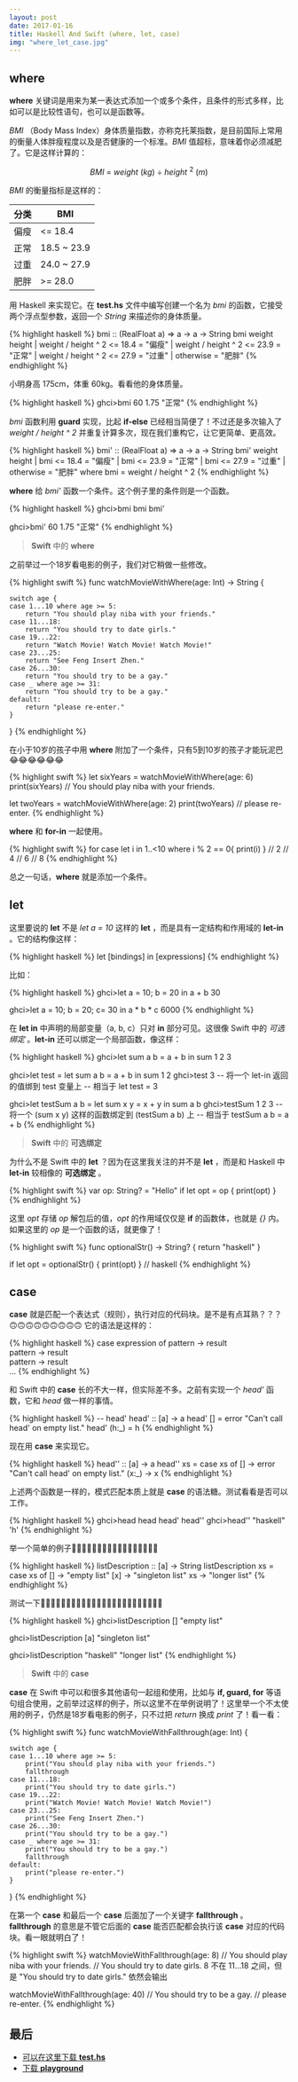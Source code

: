 ```yaml
---
layout: post
date: 2017-01-16
title: Haskell And Swift (where, let, case)
img: "where_let_case.jpg"
---
```


where
---

**where** 关键词是用来为某一表达式添加一个或多个条件，且条件的形式多样，比如可以是比较性语句，也可以是函数等。

*BMI* （Body Mass Index）身体质量指数，亦称克托莱指数，是目前国际上常用的衡量人体胖瘦程度以及是否健康的一个标准。*BMI* 值超标，意味着你必须减肥了。它是这样计算的：

$$ BMI \ = \ weight\ (kg)\  \div \ height\ ^2\ (m) $$

*BMI* 的衡量指标是这样的：

分类 | BMI|
|-----|----|
偏瘦 | <= 18.4|
正常 | 18.5 ~ 23.9|
过重 | 24.0 ~ 27.9|
肥胖 | >= 28.0|

用 Haskell 来实现它。在 **test.hs** 文件中编写创建一个名为 *bmi* 的函数，它接受两个浮点型参数，返回一个 *String* 来描述你的身体质量。

{% highlight haskell %}
bmi :: (RealFloat a) => a -> a -> String
bmi weight height
    | weight / height ^ 2 <= 18.4 = "偏瘦"
    | weight / height ^ 2 <= 23.9 = "正常"
    | weight / height ^ 2 <= 27.9 = "过重"
    | otherwise = "肥胖"
{% endhighlight %}

小明身高 175cm，体重 60kg。看看他的身体质量。

{% highlight haskell %}
ghci>bmi 60 1.75
"正常"
{% endhighlight %}

*bmi* 函数利用 **guard** 实现，比起 **if-else** 已经相当简便了！不过还是多次输入了 *weight / height ^ 2* 并重复计算多次，现在我们重构它，让它更简单、更高效。

{% highlight haskell %}
bmi' :: (RealFloat a) => a -> a -> String
bmi' weight height
    | bmi <= 18.4 = "偏瘦"
    | bmi <= 23.9 = "正常"
    | bmi <= 27.9 = "过重"
    | otherwise = "肥胖"
    where bmi = weight / height ^ 2
{% endhighlight %}

**where** 给 *bmi'* 函数一个条件。这个例子里的条件则是一个函数。

{% highlight haskell %}
ghci>bmi
bmi   bmi'

ghci>bmi' 60 1.75
"正常"
{% endhighlight %}

> **Swift** 中的 **where**

之前举过一个18岁看电影的例子，我们对它稍做一些修改。

{% highlight swift %}
func watchMovieWithWhere(age: Int) -> String {

    switch age {
    case 1...10 where age >= 5:
        return "You should play niba with your friends."
    case 11...18:
        return "You should try to date girls."
    case 19...22:
        return "Watch Movie! Watch Movie! Watch Movie!"
    case 23...25:
        return "See Feng Insert Zhen."
    case 26...30:
        return "You should try to be a gay."
    case _ where age >= 31:
        return "You should try to be a gay."
    default:
        return "please re-enter."
    }
}
{% endhighlight %}

在小于10岁的孩子中用 **where** 附加了一个条件，只有5到10岁的孩子才能玩泥巴😂😂😂😂😂😂

{% highlight swift %}
let sixYears = watchMovieWithWhere(age: 6)
print(sixYears)
// You should play niba with your friends.

let twoYears = watchMovieWithWhere(age: 2)
print(twoYears)
// please re-enter.
{% endhighlight %}

**where** 和 **for-in** 一起使用。

{% highlight swift %}
for case let i in 1..<10 where i % 2 == 0{
    print(i)
}
// 2
// 4
// 6
// 8
{% endhighlight %}

总之一句话，**where** 就是添加一个条件。

let
---

这里要说的 **let** 不是 *let a = 10* 这样的 **let** ，而是具有一定结构和作用域的 **let-in** 。它的结构像这样：

{% highlight haskell %}
let [bindings] in [expressions]
{% endhighlight %}

比如：

{% highlight haskell %}
ghci>let a = 10; b = 20 in a + b
30

ghci>let a = 10; b = 20; c= 30 in a * b * c
6000
{% endhighlight %}

在 **let in** 中声明的局部变量（a, b, c）只对 **in** 部分可见。这很像 Swift 中的 *可选绑定* 。**let-in** 还可以绑定一个局部函数，像这样：

{% highlight haskell %}
ghci>let sum a b = a + b in sum 1 2
3

ghci>let test = let sum a b = a + b in sum 1 2
ghci>test
3
-- 将一个 let-in 返回的值绑到 test 变量上
-- 相当于 let test = 3

ghci>let testSum a b = let sum x y = x + y in sum a b
ghci>testSum 1 2
3
-- 将一个 (sum x y) 这样的函数绑定到 (testSum a b) 上
-- 相当于 testSum a b = a + b
{% endhighlight %}

> **Swift** 中的 **可选绑定**

为什么不是 Swift 中的 **let** ？因为在这里我关注的并不是 **let** ，而是和 Haskell 中 **let-in** 较相像的 **可选绑定** 。

{% highlight swift %}
var op: String? = "Hello"
if let opt = op {
  print(opt)
}
{% endhighlight %}

这里 *opt* 存储 *op* 解包后的值，*opt* 的作用域仅仅是 **if** 的函数体，也就是 *{}* 内。如果这里的 *op* 是一个函数的话，就更像了！

{% highlight swift %}
func optionalStr() -> String? {
    return "haskell"
}

if let opt = optionalStr() {
    print(opt)
}
// haskell
{% endhighlight %}

case
---

**case** 就是匹配一个表达式（规则），执行对应的代码块。是不是有点耳熟？？？🙃🙃🙃🙃🙃🙃🙃🙃🙃 它的语法是这样的：

{% highlight haskell %}
case expression of pattern -> result  
                   pattern -> result  
                   pattern -> result  
                   ...
{% endhighlight %}

和 Swift 中的 **case** 长的不大一样，但实际差不多。之前有实现一个 *head'* 函数，它和 *head* 做一样的事情。

{% highlight haskell %}
-- head'
head' :: [a] -> a
head' [] = error "Can't call head' on empty list."
head' (h:_) = h
{% endhighlight %}

现在用 **case** 来实现它。

{% highlight haskell %}
head'' :: [a] -> a
head'' xs = case xs of
                [] -> error "Can't call head' on empty list."
                (x:_) -> x
{% endhighlight %}

上述两个函数是一样的，模式匹配本质上就是 **case** 的语法糖。测试看看是否可以工作。

{% highlight haskell %}
ghci>head
head    head'   head''
ghci>head'' "haskell"
'h'
{% endhighlight %}

举一个简单的例子🌰🌰🌰🌰🌰🌰🌰🌰🌰🌰🌰🌰🌰🌰🌰🌰🌰

{% highlight haskell %}
listDescription :: [a] -> String
listDescription xs = case xs of
                        [] -> "empty list"
                        [x] -> "singleton list"
                        xs -> "longer list"
{% endhighlight %}

测试一下👨🏻‍💻👨🏻‍💻👨🏻‍💻👨🏻‍💻👨🏻‍💻👨🏻‍💻👨🏻‍💻👨🏻‍💻

{% highlight haskell %}
ghci>listDescription []
"empty list"

ghci>listDescription [a]
"singleton list"

ghci>listDescription "haskell"
"longer list"
{% endhighlight %}


> **Swift** 中的 **case**

**case** 在 Swift 中可以和很多其他语句一起组和使用，比如与 **if, guard, for** 等语句组合使用，之前举过这样的例子，所以这里不在举例说明了！这里举一个不太使用的例子，仍然是18岁看电影的例子，只不过把 *return* 换成 *print* 了！看一看：

{% highlight swift %}
func watchMovieWithFallthrough(age: Int) {

    switch age {
    case 1...10 where age >= 5:
        print("You should play niba with your friends.")
        fallthrough
    case 11...18:
        print("You should try to date girls.")
    case 19...22:
        print("Watch Movie! Watch Movie! Watch Movie!")
    case 23...25:
        print("See Feng Insert Zhen.")
    case 26...30:
        print("You should try to be a gay.")
    case _ where age >= 31:
        print("You should try to be a gay.")
        fallthrough
    default:
        print("please re-enter.")
    }
}
{% endhighlight %}

在第一个 **case** 和最后一个 **case** 后面加了一个关键字 **fallthrough** 。**fallthrough** 的意思是不管它后面的 **case** 能否匹配都会执行该 **case** 对应的代码块。看一眼就明白了！

{% highlight swift %}
watchMovieWithFallthrough(age: 8)
// You should play niba with your friends.
// You should try to date girls.
8 不在 11...18 之间，但是 "You should try to date girls." 依然会输出

watchMovieWithFallthrough(age: 40)
// You should try to be a gay.
// please re-enter.
{% endhighlight %}

最后
---
* [可以在这里下载 **test.hs**](https://github.com/redtwowolf/redtwowolf.github.io/blob/master/_code/HaskellAndSwift/test.hs)
* [下载 **playground**](https://github.com/redtwowolf/redtwowolf.github.io/tree/master/_code/HaskellAndSwift/WhereLetCase.playground)
